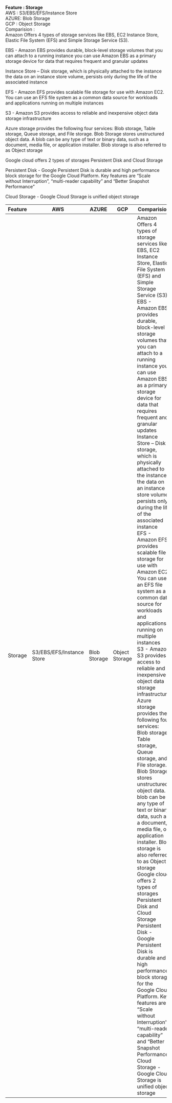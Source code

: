 
**Feature : Storage**  
AWS : S3/EBS/EFS/Instance Store  
AZURE: Blob Storage  
GCP : Object Storage  
Comparision :  
Amazon Offers 4 types of storage services like EBS, EC2 Instance Store, Elastic File System (EFS) and Simple Storage Service (S3).  

EBS - Amazon EBS provides durable, block-level storage volumes that you can attach to a running instance you can use Amazon EBS as a primary storage device for data that requires frequent and granular updates  

Instance Store – Disk storage, which is physically attached to the instance the data on an instance store volume, persists only during the life of the associated instance  

EFS - Amazon EFS provides scalable file storage for use with Amazon EC2. You can use an EFS file system as a common data source for workloads and applications running on multiple instances  

S3 - Amazon S3 provides access to reliable and inexpensive object data storage infrastructure  

Azure storage provides the following four services: Blob storage, Table storage, Queue storage, and File storage. Blob Storage stores unstructured object data. A blob can be any type of text or binary data, such as a document, media file, or application installer. Blob storage is also referred to as Object storage  

Google cloud offers 2 types of storages Persistent Disk and Cloud Storage   

Persistent Disk - Google Persistent Disk is durable and high performance block storage for the Google Cloud Platform. Key features are “Scale without Interruption”, “multi-reader capability” and “Better Snapshot Performance”  

Cloud Storage - Google Cloud Storage is unified object storage  

|Feature|AWS|AZURE|GCP|Comparision|
|---|---|---|---|---|
|Storage|S3/EBS/EFS/Instance Store|Blob Storage|Object Storage|Amazon Offers 4 types of storage services like EBS, EC2 Instance Store, Elastic File System (EFS) and Simple Storage Service (S3).<br>EBS - Amazon EBS provides durable, block-level storage volumes that you can attach to a running instance you can use Amazon EBS as a primary storage device for data that requires frequent and granular updates  <br>Instance Store – Disk storage, which is physically attached to the instance the data on an instance store volume, persists only during the life of the associated instance <br>EFS - Amazon EFS provides scalable file storage for use with Amazon EC2. You can use an EFS file system as a common data source for workloads and applications running on multiple instances <br>S3 - Amazon S3 provides access to reliable and inexpensive object data storage infrastructure<br>Azure storage provides the following four services: Blob storage, Table storage, Queue storage, and File storage. Blob Storage stores unstructured object data. A blob can be any type of text or binary data, such as a document, media file, or application installer. Blob storage is also referred to as Object storage<br>Google cloud offers 2 types of storages Persistent Disk and Cloud Storage <br>Persistent Disk - Google Persistent Disk is durable and high performance block storage for the Google Cloud Platform. Key features are “Scale without Interruption”, “multi-reader capability” and “Better Snapshot Performance”<br>Cloud Storage - Google Cloud Storage is unified object storage |
